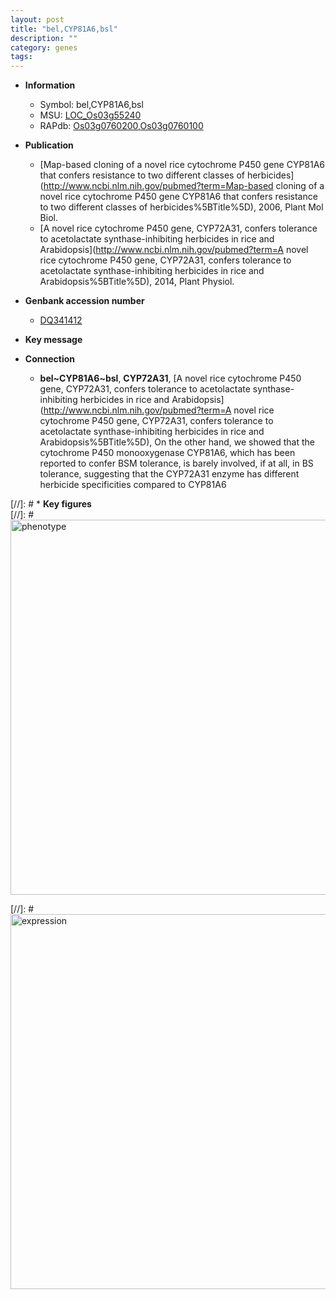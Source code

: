```yaml
---
layout: post
title: "bel,CYP81A6,bsl"
description: ""
category: genes
tags: 
---
```


* **Information**  
    + Symbol: bel,CYP81A6,bsl  
    + MSU: [LOC_Os03g55240](http://rice.plantbiology.msu.edu/cgi-bin/ORF_infopage.cgi?orf=LOC_Os03g55240)  
    + RAPdb: [Os03g0760200](http://rapdb.dna.affrc.go.jp/viewer/gbrowse_details/irgsp1?name=Os03g0760200),[Os03g0760100](http://rapdb.dna.affrc.go.jp/viewer/gbrowse_details/irgsp1?name=Os03g0760100)  

* **Publication**  
    + [Map-based cloning of a novel rice cytochrome P450 gene CYP81A6 that confers resistance to two different classes of herbicides](http://www.ncbi.nlm.nih.gov/pubmed?term=Map-based cloning of a novel rice cytochrome P450 gene CYP81A6 that confers resistance to two different classes of herbicides%5BTitle%5D), 2006, Plant Mol Biol.
    + [A novel rice cytochrome P450 gene, CYP72A31, confers tolerance to acetolactate synthase-inhibiting herbicides in rice and Arabidopsis](http://www.ncbi.nlm.nih.gov/pubmed?term=A novel rice cytochrome P450 gene, CYP72A31, confers tolerance to acetolactate synthase-inhibiting herbicides in rice and Arabidopsis%5BTitle%5D), 2014, Plant Physiol.

* **Genbank accession number**  
    + [DQ341412](http://www.ncbi.nlm.nih.gov/nuccore/DQ341412)

* **Key message**  

* **Connection**  
    + __bel~CYP81A6~bsl__, __CYP72A31__, [A novel rice cytochrome P450 gene, CYP72A31, confers tolerance to acetolactate synthase-inhibiting herbicides in rice and Arabidopsis](http://www.ncbi.nlm.nih.gov/pubmed?term=A novel rice cytochrome P450 gene, CYP72A31, confers tolerance to acetolactate synthase-inhibiting herbicides in rice and Arabidopsis%5BTitle%5D), On the other hand, we showed that the cytochrome P450 monooxygenase CYP81A6, which has been reported to confer BSM tolerance, is barely involved, if at all, in BS tolerance, suggesting that the CYP72A31 enzyme has different herbicide specificities compared to CYP81A6

[//]: # * **Key figures**  
[//]: # <img src="http://funRiceGenes.github.io/images/CYP81A6.pheno.png" alt="phenotype"  style="width: 600px;"/>

[//]: # <img src="http://funRiceGenes.github.io/images/CYP81A6.exp.png" alt="expression"  style="width: 600px;"/>


